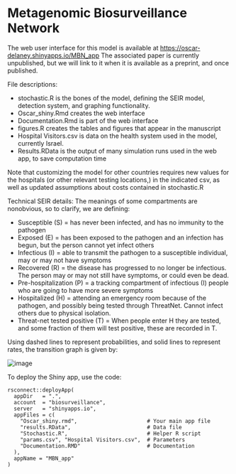 # Metagenomic Biosurveillance Network

The web user interface for this model is available at https://oscar-delaney.shinyapps.io/MBN_app
The associated paper is currently unpublished, but we will link to it when it is available as a preprint, and once published.

File descriptions:
- stochastic.R is the bones of the model, defining the SEIR model, detection system, and graphing functionality.
- Oscar_shiny.Rmd creates the web interface
- Documentation.Rmd is part of the web interface
- figures.R creates the tables and figures that appear in the manuscript
- Hospital Visitors.csv is data on the health system used in the model, currently Israel.
- Results.RData is the output of many simulation runs used in the web app, to save computation time

Note that customizing the model for other countries requires new values for the hospitals (or other relevant testing locations,) in the indicated csv, as well as updated assumptions about costs contained in stochastic.R

Technical SEIR details:
The meanings of some compartments are nonobvious, so to clarify, we are defining:
- Susceptible (S) = has never been infected, and has no immunity to the pathogen
- Exposed (E) = has been exposed to the pathogen and an infection has begun, but the person cannot yet infect others
- Infectious (I) = able to transmit the pathogen to a susceptible individual, may or may not have symptoms
- Recovered (R) = the disease has progressed to no longer be infectious. The person may or may not still have symptoms, or could even be dead.
- Pre-hospitalization (P) = a tracking compartment of infectious (I) people who are going to have more severe symptoms
- Hospitalized (H) = attending an emergency room because of the pathogen, and possibly being tested through ThreatNet. Cannot infect others due to physical isolation.
- Threat-net tested positive (T) = When people enter H they are tested, and some fraction of them will test positive, these are recorded in T.

Using dashed lines to represent probabilities, and solid lines to represent rates, the transition graph is given by:

![image](https://github.com/Isabel050/Isabel/assets/114768931/bc92f01e-979a-49e7-9579-913a750822c9)

To deploy the Shiny app, use the code:

```{r}
rsconnect::deployApp(
  appDir   = ".",
  account  = "biosurveillance",
  server   = "shinyapps.io",
  appFiles = c(
    "Oscar_shiny.rmd",                      # Your main app file
    "results.RData",                        # Data file
    "Stochastic.R",                         # Helper R script
    "params.csv", "Hospital Visitors.csv",  # Parameters
    "Documentation.RMD"                     # Documentation
  ),
  appName = "MBN_app"
)
```
